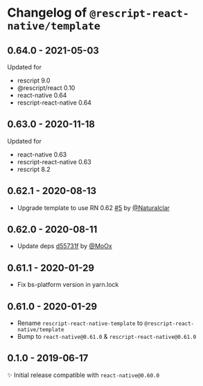 # Changelog of `@rescript-react-native/template`

## 0.64.0 - 2021-05-03

Updated for

- rescript 9.0
- @rescript/react 0.10
- react-native 0.64
- rescript-react-native 0.64

## 0.63.0 - 2020-11-18

Updated for

- react-native 0.63
- rescript-react-native 0.63
- rescript 8.2

## 0.62.1 - 2020-08-13

- Upgrade template to use RN 0.62 [#5](https://github.com/rescript-react-native/template/pull/5) by [@Naturalclar](https://github.com/Naturalclar)

## 0.62.0 - 2020-08-11

- Update deps [d55731f](https://github.com/rescript-react-native/template/commit/d55731f) by [@MoOx](https://github.com/MoOx)

## 0.61.1 - 2020-01-29

- Fix bs-platform version in yarn.lock

## 0.61.0 - 2020-01-29

- Rename `rescript-react-native-template` to `@rescript-react-native/template`
- Bump to `react-native@0.61.0` & `rescript-react-native@0.61.0`

## 0.1.0 - 2019-06-17

✨ Initial release compatible with `react-native@0.60.0`
